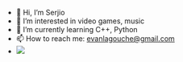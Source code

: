 - 👋 Hi, I’m Serjio
- 👀 I’m interested in video games, music
- 🌱 I’m currently learning C++, Python
- 📫 How to reach me: evanlagouche@gmail.com
- ![](touhou-touhou-fumo.gif)

<!---
S3rjio/S3rjio is a ✨ special ✨ repository because its `README.md` (this file) appears on your GitHub profile.
You can click the Preview link to take a look at your changes.
--->
